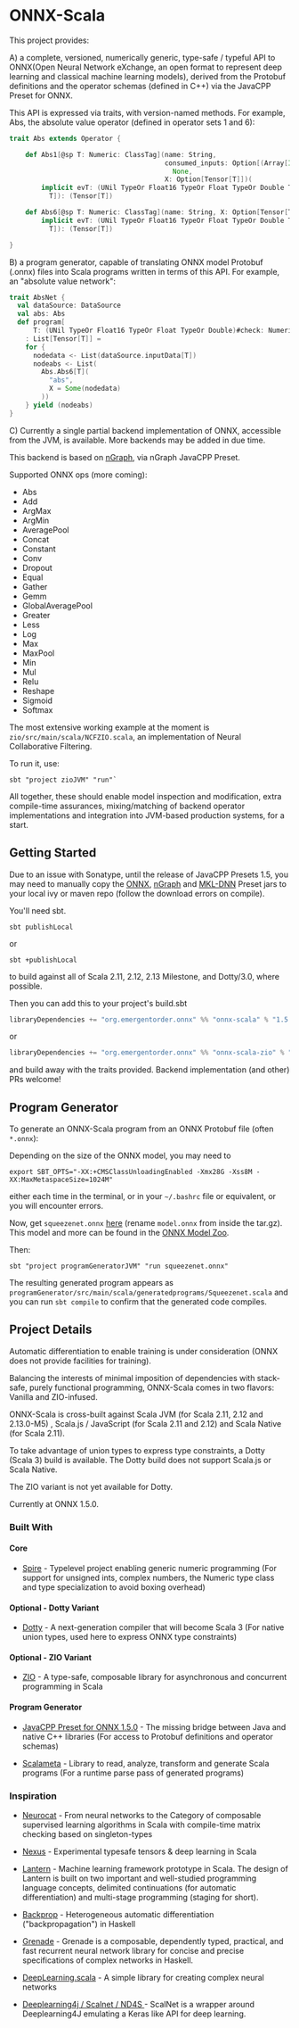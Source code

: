 # ONNX-Scala

This project provides:

A) a complete, versioned, numerically generic, type-safe / typeful API to ONNX(Open Neural Network eXchange, an open format to represent deep learning and classical machine learning models), derived from the Protobuf definitions and the operator schemas (defined in C++) via the JavaCPP Preset for ONNX.

This API is expressed via traits, with version-named methods. For example, Abs, the absolute value operator (defined in operator sets 1 and 6):

```scala
trait Abs extends Operator {

    def Abs1[@sp T: Numeric: ClassTag](name: String,
                                       consumed_inputs: Option[(Array[Int])] =
                                         None,
                                       X: Option[Tensor[T]])(
        implicit evT: (UNil TypeOr Float16 TypeOr Float TypeOr Double TypeOr UByte TypeOr UShort TypeOr UInt TypeOr ULong TypeOr Byte TypeOr Short TypeOr Int TypeOr Long TypeOr Float16 TypeOr Float TypeOr Double)#check[
          T]): (Tensor[T])

    def Abs6[@sp T: Numeric: ClassTag](name: String, X: Option[Tensor[T]])(
        implicit evT: (UNil TypeOr Float16 TypeOr Float TypeOr Double TypeOr UByte TypeOr UShort TypeOr UInt TypeOr ULong TypeOr Byte TypeOr Short TypeOr Int TypeOr Long TypeOr Float16 TypeOr Float TypeOr Double)#check[
          T]): (Tensor[T])

}
```

B) a program generator, capable of translating ONNX model Protobuf (.onnx) files into Scala programs written in terms of this API. For example, an "absolute value network":

```scala
trait AbsNet {
  val dataSource: DataSource
  val abs: Abs
  def program[
      T: (UNil TypeOr Float16 TypeOr Float TypeOr Double)#check: Numeric: ClassTag]
    : List[Tensor[T]] =
    for {
      nodedata <- List(dataSource.inputData[T])
      nodeabs <- List(
        Abs.Abs6[T](
          "abs",
          X = Some(nodedata)
        ))
    } yield (nodeabs)
}
```

C) Currently a single partial backend implementation of ONNX, accessible from the JVM, is available. More backends may be added in due time.

This backend is based on [nGraph](https://github.com/NervanaSystems/ngraph), via nGraph JavaCPP Preset.

Supported ONNX ops (more coming):

* Abs
* Add
* ArgMax
* ArgMin
* AveragePool
* Concat
* Constant
* Conv
* Dropout
* Equal
* Gather
* Gemm
* GlobalAveragePool
* Greater
* Less
* Log 
* Max
* MaxPool
* Min
* Mul
* Relu
* Reshape
* Sigmoid
* Softmax

The most extensive working example at the moment is `zio/src/main/scala/NCFZIO.scala`, an implementation of Neural Collaborative Filtering.

To run it, use: 
```
sbt "project zioJVM" "run"`
```


All together, these should enable model inspection and modification, extra compile-time assurances, mixing/matching of backend operator implementations and integration into JVM-based production systems, for a start.

## Getting Started

Due to an issue with Sonatype, until the release of JavaCPP Presets 1.5, you may need to manually copy the [ONNX](https://oss.sonatype.org/content/repositories/snapshots/org/bytedeco/onnx/1.4.1-1.5-SNAPSHOT/), [nGraph](https://oss.sonatype.org/content/repositories/snapshots/org/bytedeco/ngraph/0.15.0-1.5-SNAPSHOT/) and [MKL-DNN](https://oss.sonatype.org/content/repositories/snapshots/org/bytedeco/mkl-dnn/0.18.1-1.5-SNAPSHOT/) Preset jars to your local ivy or maven repo (follow the download errors on compile).

You'll need sbt.

```
sbt publishLocal
```

or 

```
sbt +publishLocal
```

to build against all of Scala 2.11, 2.12, 2.13 Milestone, and Dotty/3.0, where possible.

Then you can add this to your project's build.sbt 

```scala
libraryDependencies += "org.emergentorder.onnx" %% "onnx-scala" % "1.5.0-0.1.0-SNAPSHOT"
```

or 

```scala
libraryDependencies += "org.emergentorder.onnx" %% "onnx-scala-zio" % "1.5.0-0.1.0-SNAPSHOT"
``` 

and build away with the traits provided. Backend implementation (and other) PRs welcome!

## Program Generator

To generate an ONNX-Scala program from an ONNX Protobuf file (often `*.onnx`):

Depending on the size of the ONNX model, you may need to 

```
export SBT_OPTS="-XX:+CMSClassUnloadingEnabled -Xmx28G -Xss8M -XX:MaxMetaspaceSize=1024M"
```

either each time in the terminal, or in your `~/.bashrc` file or equivalent, or you will encounter errors.

Now, get `squeezenet.onnx` [here](https://s3.amazonaws.com/download.onnx/models/opset_8/squeezenet.tar.gz) (rename `model.onnx` from inside the tar.gz). This model and more can be found in the [ONNX Model Zoo](https://github.com/onnx/models).

Then:

```
sbt "project programGeneratorJVM" "run squeezenet.onnx"
```

The resulting generated program appears as `programGenerator/src/main/scala/generatedprograms/Squeezenet.scala` and you can run `sbt compile` to confirm that the generated code compiles.

## Project Details 

Automatic differentiation to enable training is under consideration (ONNX does not provide facilities for training).

Balancing the interests of minimal imposition of dependencies with stack-safe, purely functional programming, ONNX-Scala comes in two flavors: Vanilla and ZIO-infused.

ONNX-Scala is cross-built against Scala JVM (for Scala 2.11, 2.12 and 2.13.0-M5) , Scala.js / JavaScript (for Scala 2.11 and 2.12) and Scala Native (for Scala 2.11).

To take advantage of union types to express type constraints, a Dotty (Scala 3) build is available. The Dotty build does not support Scala.js or Scala Native.

The ZIO variant is not yet available for Dotty.

Currently at ONNX 1.5.0.


### Built With

#### Core

* [Spire](https://github.com/non/spire) - Typelevel project enabling generic numeric programming (For support for unsigned ints, complex numbers, the Numeric type class and type specialization to avoid boxing overhead)

#### Optional - Dotty Variant

* [Dotty](https://github.com/lampepfl/dotty) - A next-generation compiler that will become Scala 3 (For native union types, used here to express ONNX type constraints)

#### Optional - ZIO Variant

* [ZIO](https://github.com/zio/zio) - A type-safe, composable library for asynchronous and concurrent programming in Scala 

#### Program Generator

* [JavaCPP Preset for ONNX 1.5.0](https://github.com/bytedeco/javacpp-presets/tree/master/onnx) - The missing bridge between Java and native C++ libraries (For access to Protobuf definitions and operator schemas)

* [Scalameta](https://github.com/scalameta/scalameta) - Library to read, analyze, transform and generate Scala programs (For a runtime parse pass of generated programs)


### Inspiration

* [Neurocat](https://github.com/mandubian/neurocat) -  From neural networks to the Category of composable supervised learning algorithms in Scala with compile-time matrix checking based on singleton-types

* [Nexus](https://github.com/ctongfei/nexus) - Experimental typesafe tensors & deep learning in Scala

* [Lantern](https://github.com/feiwang3311/Lantern) - Machine learning framework prototype in Scala. The design of Lantern is built on two important and well-studied programming language concepts, delimited continuations (for automatic differentiation) and multi-stage programming (staging for short).

* [Backprop](https://github.com/mstksg/backprop) - Heterogeneous automatic differentiation ("backpropagation") in Haskell

* [Grenade](https://github.com/HuwCampbell/grenade) - Grenade is a composable, dependently typed, practical, and fast recurrent neural network library for concise and precise specifications of complex networks in Haskell.

* [DeepLearning.scala](https://github.com/ThoughtWorksInc/DeepLearning.scala) - A simple library for creating complex neural networks

* [Deeplearning4j / Scalnet / ND4S ](https://github.com/deeplearning4j/deeplearning4j/tree/master/scalnet) - ScalNet is a wrapper around Deeplearning4J emulating a Keras like API for deep learning. 
